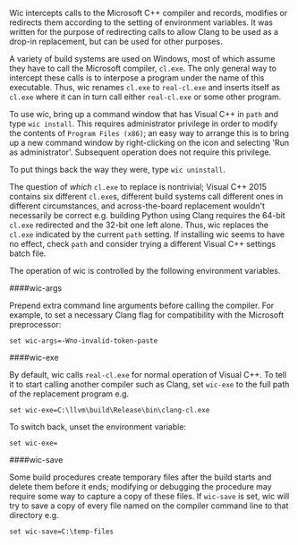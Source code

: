 Wic intercepts calls to the Microsoft C++ compiler and records, modifies or redirects them according to the setting of environment variables. It was written for the purpose of redirecting calls to allow Clang to be used as a drop-in replacement, but can be used for other purposes.

A variety of build systems are used on Windows, most of which assume they have to call the Microsoft compiler, `cl.exe`. The only general way to intercept these calls is to interpose a program under the name of this executable. Thus, wic renames `cl.exe` to `real-cl.exe` and inserts itself as `cl.exe` where it can in turn call either `real-cl.exe` or some other program.

To use wic, bring up a command window that has Visual C++ in `path` and type `wic install`. This requires administrator privilege in order to modify the contents of `Program Files (x86)`; an easy way to arrange this is to bring up a new command window by right-clicking on the icon and selecting 'Run as administrator'. Subsequent operation does not require this privilege.

To put things back the way they were, type `wic uninstall`.

The question of _which_ `cl.exe` to replace is nontrivial; Visual C++ 2015 contains six different `cl.exe`s, different build systems call different ones in different circumstances, and across-the-board replacement wouldn't necessarily be correct e.g. building Python using Clang requires the 64-bit `cl.exe` redirected and the 32-bit one left alone. Thus, wic replaces the `cl.exe` indicated by the current `path` setting. If installing wic seems to have no effect, check `path` and consider trying a different Visual C++ settings batch file.

The operation of wic is controlled by the following environment variables.

####wic-args

Prepend extra command line arguments before calling the compiler. For example, to set a necessary Clang flag for compatibility with the Microsoft preprocessor:

```
set wic-args=-Wno-invalid-token-paste
```

####wic-exe

By default, wic calls `real-cl.exe` for normal operation of Visual C++. To tell it to start calling another compiler such as Clang, set `wic-exe` to the full path of the replacement program e.g.

```
set wic-exe=C:\llvm\build\Release\bin\clang-cl.exe
```

To switch back, unset the environment variable:

```
set wic-exe=
```

####wic-save

Some build procedures create temporary files after the build starts and delete them before it ends; modifying or debugging the procedure may require some way to capture a copy of these files. If `wic-save` is set, wic will try to save a copy of every file named on the compiler command line to that directory e.g.

```
set wic-save=C:\temp-files
```
